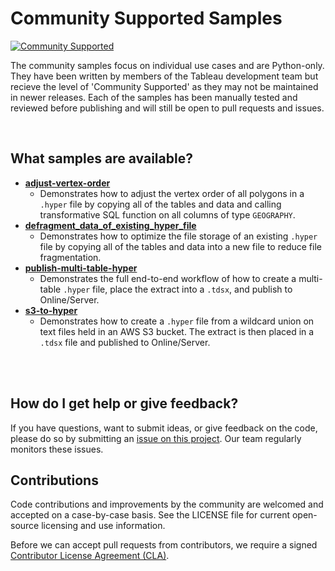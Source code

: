 # Community Supported Samples
[![Community Supported](https://img.shields.io/badge/Support%20Level-Community%20Supported-457387.svg)](https://www.tableau.com/support-levels-it-and-developer-tools)

The community samples focus on individual use cases and are Python-only. They have been written by members of the Tableau development team but recieve the level of 'Community Supported' as they may not be maintained in newer releases. Each of the samples has been manually tested and reviewed before publishing and will still be open to pull requests and issues.

</br>

## What samples are available?
- [__adjust-vertex-order__](https://github.com/tableau/hyper-api-samples/tree/main/Community-Supported/adjust-vertex-order)
  - Demonstrates how to adjust the vertex order of all polygons in a `.hyper` file by copying all of the tables and data and calling transformative SQL function on all columns of type `GEOGRAPHY`.
- [__defragment_data_of_existing_hyper_file__](https://github.com/tableau/hyper-api-samples/tree/main/Community-Supported/defragment-hyper-file)
  - Demonstrates how to optimize the file storage of an existing `.hyper` file by copying all of the tables and data into a new file to reduce file fragmentation.
- [__publish-multi-table-hyper__](https://github.com/tableau/hyper-api-samples/tree/main/Community-Supported/publish-multi-table-hyper)
  - Demonstrates the full end-to-end workflow of how to create a multi-table `.hyper` file, place the extract into a `.tdsx`, and publish to Online/Server.
- [__s3-to-hyper__](https://github.com/tableau/hyper-api-samples/tree/main/Community-Supported/s3-to-hyper)
  - Demonstrates how to create a `.hyper` file from a wildcard union on text files held in an AWS S3 bucket. The extract is then placed in a `.tdsx` file and published to Online/Server. 

</br>
</br>

## How do I get help or give feedback?
If you have questions, want to submit ideas, or give feedback on the code, please do so by submitting an [issue on this project](https://github.com/tableau/hyper-api-samples/issues). Our team regularly monitors these issues.

## Contributions
Code contributions and improvements by the community are welcomed and accepted on a case-by-case basis. See the LICENSE file for current open-source licensing and use information.

Before we can accept pull requests from contributors, we require a signed [Contributor License Agreement (CLA)](https://tableau.github.io/contributing.html).
